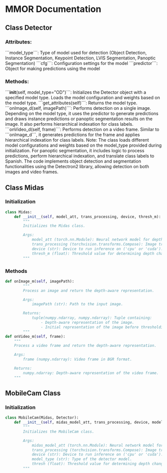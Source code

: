 # MMOR Documentation


## Class Detector

### Attributes:
´´´model_type´´´: Type of model used for detection (Object Detection, Instance Segmentation, Keypoint Detection, LVIS Segmentation, Panoptic Segmentation)
´´´cfg´´´: Configuration settings for the model
´´´predictor´´´: Object for making predictions using the model
### Methods:
´´´__init__(self, model_type="OD")´´´: Initializes the Detector object with a specified model type. Loads the model configuration and weights based on the model type.
´´´get_attributes(self)´´´: Returns the model type.
´´´onImage_d(self, imagePath)´´´: Performs detection on a single image. Depending on the model type, it uses the predictor to generate predictions and draws instance predictions or panoptic segmentation results on the image. It also performs hierarchical indexation for class labels.
´´´onVideo_d(self, frame)´´´: Performs detection on a video frame. Similar to ´´´onImage_d´´´, it generates predictions for the frame and applies hierarchical indexation for class labels.
Note:
The class loads different model configurations and weights based on the model_type provided during initialization.
For panoptic segmentation, it includes logic to process predictions, perform hierarchical indexation, and translate class labels to Spanish.
The code implements object detection and segmentation functionalities using the Detectron2 library, allowing detection on both images and video frames.

## Class Midas

### Initialization

```python
class Midas:
    def __init__(self, model_att, trans_processing, device, thresh_m):
        """
        Initializes the Midas class.

        Args:
            model_att (torch.nn.Module): Neural network model for depth prediction.
            trans_processing (torchvision.transforms.Compose): Image transformation pipeline.
            device (str): Device to run inference on ('cpu' or 'cuda').
            thresh_m (float): Threshold value for determining depth changes.
        """
```
### Methods
```python
def onImage_m(self, imagePath):
        """
        Process an image and return the depth-aware representation.

        Args:
            imagePath (str): Path to the input image.

        Returns:
            tuple(numpy.ndarray, numpy.ndarray): Tuple containing:
                - Depth-aware representation of the image.
                - Initial representation of the image before thresholding.
        """
def onVideo_m(self, frame):
    """
    Process a video frame and return the depth-aware representation.

    Args:
        frame (numpy.ndarray): Video frame in BGR format.

    Returns:
        numpy.ndarray: Depth-aware representation of the video frame.
    """
```

## MobileCam Class

### Initialization

```python
class MobileCam(Midas, Detector):
    def __init__(self, midas_model_att, trans_processing, device, model_type, thresh):
        """
        Initializes the MobileCam class.

        Args:
            midas_model_att (torch.nn.Module): Neural network model for depth prediction.
            trans_processing (torchvision.transforms.Compose): Image transformation pipeline.
            device (str): Device to run inference on ('cpu' or 'cuda').
            model_type (str): Type of the detector model.
            thresh (float): Threshold value for determining depth changes.
        """



